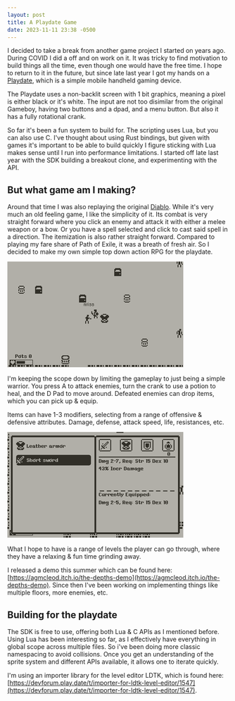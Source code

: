 ```yaml
---
layout: post
title: A Playdate Game
date: 2023-11-11 23:38 -0500
---
```


I decided to take a break from another game project I started on years ago. During COVID I did a off and on work on it. It was tricky to find motivation to build things all the time, even though one would have the free time. I hope to return to it in the future, but since late last year I got my hands on a [Playdate](https://play.date/), which is a simple mobile handheld gaming device.

The Playdate uses a non-backlit screen with 1 bit graphics, meaning a pixel is either black or it's white. The input are not too disimilar from the original Gameboy, having two buttons and a dpad, and a menu button. But also it has a fully rotational crank.

So far it's been a fun system to build for. The scripting uses Lua, but you can also use C. I've thought about using Rust bindings, but given with games it's important to be able to build quickly I figure sticking with Lua makes sense until I run into performance limitations. I started off late last year with the SDK building a breakout clone, and experimenting with the API.

## But what game am I making?

Around that time I was also replaying the original [Diablo](https://www.gog.com/game/diablo). While it's very much an old feeling game, I like the simplicity of it. Its combat is very straight forward where you click an enemy and attack it with either a melee weapon or a bow. Or you have a spell selected and click to cast said spell in a direction. The itemization is also rather straight forward. Compared to playing my fare share of Path of Exile, it was a breath of fresh air. So I decided to make my own simple top down action RPG for the playdate.

![A screnshot of the game showing the player in the center, a dropped chest armor  next to them, and being attacked by an enemy](/assets/playdate-game1.png)

I'm keeping the scope down by limiting the gameplay to just being a simple warrior. You press A to attack enemies, turn the crank to use a potion to heal, and the D Pad to move around. Defeated enemies can drop items, which you can pick up & equip.

Items can have 1-3 modifiers, selecting from a range of offensive & defensive attributes. Damage, defense, attack speed, life, resistances, etc.

![A screnshot of the inventory in the game. It shows two items in the inventory, with a short sword being selected. The short sword has 2-7 base damage, and a modifier of 43% increased damage. It also shows the stats of the currently equipped weapon, so the player can compare](/assets/playdate-game2.png)

What I hope to have is a range of levels the player can go through, where they have a relaxing & fun time grinding away.

I released a demo this summer which can be found here: [https://agmcleod.itch.io/the-depths-demo](https://agmcleod.itch.io/the-depths-demo). Since then I've been working on implementing things like multiple floors, more enemies, etc.

## Building for the playdate

The SDK is free to use, offering both Lua & C APIs as I mentioned before. Using Lua has been interesting so far, as I effectively have everything in global scope across multiple files. So i've been doing more classic namespacing to avoid collisions. Once you get an understanding of the sprite system and different APIs available, it allows one to iterate quickly.

I'm using an importer library for the level editor LDTK, which is found here: [https://devforum.play.date/t/importer-for-ldtk-level-editor/1547](https://devforum.play.date/t/importer-for-ldtk-level-editor/1547).
